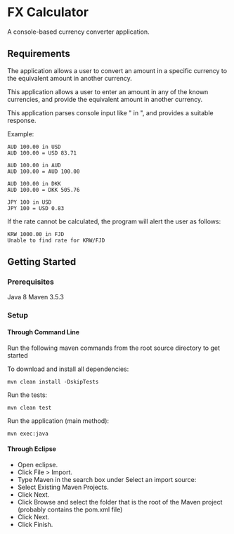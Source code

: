 # FX Calculator

A console-based currency converter application.

## Requirements

The application allows a user to convert an amount in a specific currency to the equivalent amount in another currency.

This application allows a user to enter an amount in any of the known currencies, and provide the equivalent amount in another currency.

This application parses console input like "<ccy1> <amount1> in <ccy2>", and provides a suitable response.

Example:

```
AUD 100.00 in USD
AUD 100.00 = USD 83.71

AUD 100.00 in AUD
AUD 100.00 = AUD 100.00

AUD 100.00 in DKK
AUD 100.00 = DKK 505.76

JPY 100 in USD
JPY 100 = USD 0.83
```
If the rate cannot be calculated, the program will alert the user as follows:

```
KRW 1000.00 in FJD
Unable to find rate for KRW/FJD
```

## Getting Started

### Prerequisites

Java 8
Maven 3.5.3


### Setup

#### Through Command Line

Run the following maven commands from the root source directory to get started

To download and install all dependencies:

```
mvn clean install -DskipTests
```

Run the tests:

```
mvn clean test
```

Run the application (main method):

```
mvn exec:java
```

#### Through Eclipse

* Open eclipse.
* Click File > Import.
* Type Maven in the search box under Select an import source:
* Select Existing Maven Projects.
* Click Next.
* Click Browse and select the folder that is the root of the Maven project (probably contains the pom.xml file)
* Click Next.
* Click Finish.